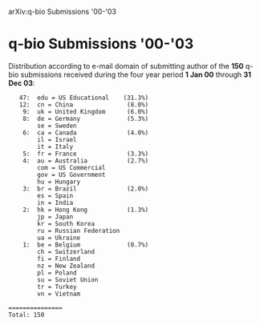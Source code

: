 arXiv:q-bio Submissions '00-'03

q-bio Submissions '00-'03
=========================

Distribution according to e-mail domain of submitting author of the
**150** q-bio submissions received during the four year period **1 Jan
00** through **31 Dec 03**:

       47:  edu = US Educational    (31.3%)
       12:  cn = China               (8.0%)
        9:  uk = United Kingdom      (6.0%)
        8:  de = Germany             (5.3%)
            se = Sweden
        6:  ca = Canada              (4.0%)
            il = Israel
            it = Italy
        5:  fr = France              (3.3%)
        4:  au = Australia           (2.7%)
            com = US Commercial
            gov = US Government
            hu = Hungary
        3:  br = Brazil              (2.0%)
            es = Spain
            in = India
        2:  hk = Hong Kong           (1.3%)
            jp = Japan
            kr = South Korea
            ru = Russian Federation
            ua = Ukraine
        1:  be = Belgium             (0.7%)
            ch = Switzerland
            fi = Finland
            nz = New Zealand
            pl = Poland
            su = Soviet Union
            tr = Turkey
            vn = Vietnam

    ===============
    Total: 150
